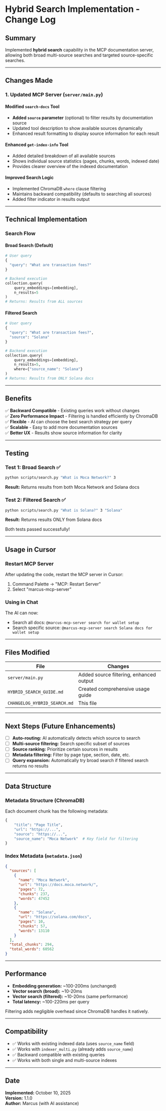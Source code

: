 # Hybrid Search Implementation - Change Log

## Summary

Implemented **hybrid search** capability in the MCP documentation server, allowing both broad multi-source searches and targeted source-specific searches.

---

## Changes Made

### 1. Updated MCP Server (`server/main.py`)

#### Modified `search-docs` Tool
- **Added `source` parameter** (optional) to filter results by documentation source
- Updated tool description to show available sources dynamically
- Enhanced result formatting to display source information for each result

#### Enhanced `get-index-info` Tool
- Added detailed breakdown of all available sources
- Shows individual source statistics (pages, chunks, words, indexed date)
- Provides clearer overview of the indexed documentation

#### Improved Search Logic
- Implemented ChromaDB `where` clause filtering
- Maintains backward compatibility (defaults to searching all sources)
- Added filter indicator in results output

---

## Technical Implementation

### Search Flow

#### **Broad Search (Default)**
```python
# User query
{
  "query": "What are transaction fees?"
}

# Backend execution
collection.query(
    query_embeddings=[embedding],
    n_results=5
)
# Returns: Results from ALL sources
```

#### **Filtered Search**
```python
# User query
{
  "query": "What are transaction fees?",
  "source": "Solana"
}

# Backend execution
collection.query(
    query_embeddings=[embedding],
    n_results=5,
    where={"source_name": "Solana"}
)
# Returns: Results from ONLY Solana docs
```

---

## Benefits

✅ **Backward Compatible** - Existing queries work without changes  
✅ **Zero Performance Impact** - Filtering is handled efficiently by ChromaDB  
✅ **Flexible** - AI can choose the best search strategy per query  
✅ **Scalable** - Easy to add more documentation sources  
✅ **Better UX** - Results show source information for clarity

---

## Testing

### Test 1: Broad Search ✅
```bash
python scripts/search.py "What is Moca Network?" 3
```
**Result:** Returns results from both Moca Network and Solana docs

### Test 2: Filtered Search ✅
```bash
python scripts/search.py "What is Solana?" 3 "Solana"
```
**Result:** Returns results ONLY from Solana docs

Both tests passed successfully!

---

## Usage in Cursor

### Restart MCP Server
After updating the code, restart the MCP server in Cursor:
1. Command Palette → "MCP: Restart Server"
2. Select "marcus-mcp-server"

### Using in Chat
The AI can now:
- Search all docs: `@marcus-mcp-server search for wallet setup`
- Search specific source: `@marcus-mcp-server search Solana docs for wallet setup`

---

## Files Modified

| File | Changes |
|------|---------|
| `server/main.py` | Added source filtering, enhanced output |
| `HYBRID_SEARCH_GUIDE.md` | Created comprehensive usage guide |
| `CHANGELOG_HYBRID_SEARCH.md` | This file |

---

## Next Steps (Future Enhancements)

- [ ] **Auto-routing:** AI automatically detects which source to search
- [ ] **Multi-source filtering:** Search specific subset of sources
- [ ] **Source ranking:** Prioritize certain sources in results
- [ ] **Metadata filtering:** Filter by page type, section, date, etc.
- [ ] **Query expansion:** Automatically try broad search if filtered search returns no results

---

## Data Structure

### Metadata Structure (ChromaDB)
Each document chunk has the following metadata:
```python
{
    "title": "Page Title",
    "url": "https://...",
    "source": "https://...",
    "source_name": "Moca Network"  # Key field for filtering
}
```

### Index Metadata (`metadata.json`)
```json
{
  "sources": [
    {
      "name": "Moca Network",
      "url": "https://docs.moca.network/",
      "pages": 72,
      "chunks": 237,
      "words": 47452
    },
    {
      "name": "Solana",
      "url": "https://solana.com/docs",
      "pages": 10,
      "chunks": 57,
      "words": 13110
    }
  ],
  "total_chunks": 294,
  "total_words": 60562
}
```

---

## Performance

- **Embedding generation:** ~100-200ms (unchanged)
- **Vector search (broad):** ~10-20ms
- **Vector search (filtered):** ~10-20ms (same performance)
- **Total latency:** ~100-220ms per query

Filtering adds negligible overhead since ChromaDB handles it natively.

---

## Compatibility

- ✅ Works with existing indexed data (uses `source_name` field)
- ✅ Works with `indexer_multi.py` (already adds `source_name`)
- ✅ Backward compatible with existing queries
- ✅ Works with both single and multi-source indexes

---

## Date

**Implemented:** October 10, 2025  
**Version:** 1.1.0  
**Author:** Marcus (with AI assistance)

